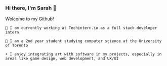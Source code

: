 ### Hi there, I'm Sarah 👋

Welcome to my Github!

	🍒 I am currently working at Techintern.io as a full stack developer intern
	
	🌼 I am a 2nd year student studying computer science at the University of Toronto
	
	☀️ I enjoy integrating art with software in my projects, especially in areas like game design, web development, and UX/UI
	
<!--
**sarahhjchung/sarahhjchung** is a ✨ _special_ ✨ repository because its `README.md` (this file) appears on your GitHub profile.

Here are some ideas to get you started:

- 🔭 I’m currently working on ...
- 🌱 I’m currently learning ...
- 👯 I’m looking to collaborate on ...
- 🤔 I’m looking for help with ...
- 💬 Ask me about ...
- 📫 How to reach me: ...
- 😄 Pronouns: ...
- ⚡ Fun fact: ...
-->
